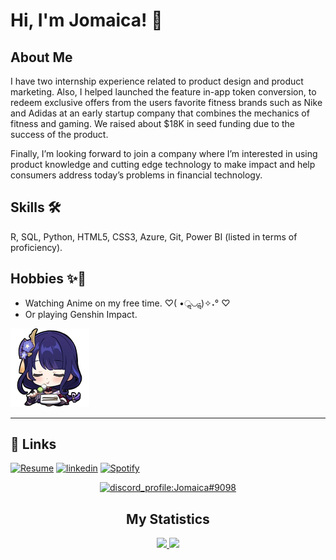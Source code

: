
# Hi, I'm Jomaica! 👋


## About Me
I have two internship experience related to product design and product marketing. Also, I helped launched the feature in-app token conversion, to redeem exclusive offers from the users favorite fitness brands such as Nike and Adidas at an early startup company that combines the mechanics of fitness and gaming. We raised about $18K in seed funding due to the success of the product. 

Finally, I’m looking forward to join a company where I’m interested in using product knowledge and cutting edge technology to make impact and help consumers address today’s problems in financial technology.


## Skills 🛠 
R, SQL, Python, HTML5, CSS3, Azure, Git, Power BI (listed in terms of proficiency).



## Hobbies ✨🌷
* Watching Anime on my free time. ♡( •ॢ◡-ॢ)✧˖° ♡
* Or playing Genshin Impact. 

![Genshin Impact.](_photos/Picture2.png)


---
## 🔗 Links
[![Resume](https://img.shields.io/badge/resume-000?style=for-the-badge&logo=ko-fi&logoColor=white)](https://github.com/jalfiler/jalfiler/blob/main/Resume.pdf)
[![linkedin](https://img.shields.io/badge/linkedin-0A66C2?style=for-the-badge&logo=linkedin&logoColor=white)](https://www.linkedin.com/in/ajomaica)
[![Spotify](https://img.shields.io/badge/Spotify-1ED760?style=for-the-badge&logo=spotify&logoColor=white)](https://open.spotify.com/user/22vtqo4ft2zm3lepsvzsndtki?si=9062b94fe7724bad)


<p align="center">
<a href="https://discord.com/users/929157652368478238">
    <img src="https://lanyard.cnrad.dev/api/929157652368478238?bg=2c2f33&idleMessage=Feel%20free%20to%20connect｡%20(๑>◡<๑)%20♡" alt="discord_profile:Jomaica#9098"/>
</a>
</p>



<h2 align="center">My Statistics</h2>
<p align="center">
<a href="https://github.com/jalfiler">
    <img width="60%" src="https://github-readme-stats.vercel.app/api?username=jalfiler&show_icons=true&theme=tokyonight" />
</a>

<a href="https://github.com/jalfiler">
    <img width="40%" src="https://github-readme-stats.vercel.app/api/top-langs/?username=jalfiler&layout=compact&theme=tokyonight" />
</a>
</p>
